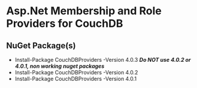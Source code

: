 # Asp.Net Membership and Role Providers for CouchDB

## NuGet Package(s)
- Install-Package CouchDBProviders -Version 4.0.3
___Do NOT use 4.0.2 or 4.0.1, non working nuget packages___
- Install-Package CouchDBProviders -Version 4.0.2
- Install-Package CouchDBProviders -Version 4.0.1

